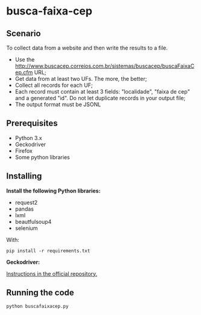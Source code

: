 # busca-faixa-cep

## Scenario
To collect data from a website and then write the results to a file.
- Use the http://www.buscacep.correios.com.br/sistemas/buscacep/buscaFaixaCep.cfm URL;
- Get data from at least two UFs. The more, the better;
- Collect all records for each UF;
- Each record must contain at least 3 fields: "localidade", "faixa de cep" and a generated "id". Do not let duplicate records in your output file;
- The output format must be JSONL

## Prerequisites
- Python 3.x
- Geckodriver
- Firefox
- Some python libraries

## Installing

**Install the following Python libraries:**
- request2 
- pandas
- lxml
- beautfulsoup4
- selenium

With: 
``` 
pip install -r requirements.txt
```
**Geckodriver:**

[Instructions in the official repository.](https://github.com/mozilla/geckodriver/releases)

## Running the code
```
python buscafaixacep.py
```
